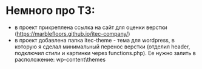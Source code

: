 # Немного про ТЗ:
- в проект прикреплена ссылка на сайт для оценки верстки (https://marblefloors.github.io/itec-company/)<br>
- в проект добавлена папка itec-theme - тема для wordpress, в которую я сделал минимальный перенос верстки (отделил header, подключил стили и картинки через functions.php). Ее нужно залить в расположение: wp-content\themes
